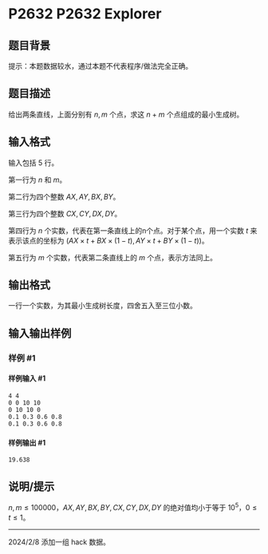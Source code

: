 # P2632 P2632 Explorer

## 题目背景

提示：本题数据较水，通过本题不代表程序/做法完全正确。

## 题目描述

给出两条直线，上面分别有 $n,m$ 个点，求这 $n+m$ 个点组成的最小生成树。


## 输入格式

输入包括 $5$ 行。 

第一行为 $n$ 和 $m$。

第二行为四个整数 $AX,AY,BX,BY$。

第三行为四个整数 $CX,CY,DX,DY$。 

第四行为 $n$ 个实数，代表在第一条直线上的n个点。对于某个点，用一个实数 $t$ 来表示该点的坐标为 $(AX\times t + BX \times (1 - t), AY \times t + BY \times (1 - t))$。 

第五行为 $m$ 个实数，代表第二条直线上的 $m$ 个点，表示方法同上。


## 输出格式

一行一个实数，为其最小生成树长度，四舍五入至三位小数。


## 输入输出样例

### 样例 #1

#### 样例输入 #1

```
4 4 
0 0 10 10 
0 10 10 0 
0.1 0.3 0.6 0.8 
0.1 0.3 0.6 0.8
```

#### 样例输出 #1

```
19.638
```

## 说明/提示

$n,m \le 100000$，$AX,AY,BX,BY,CX,CY,DX,DY$ 的绝对值均小于等于 $10^5$，$0 \le t \le 1$。


------------
2024/2/8 添加一组 hack 数据。

